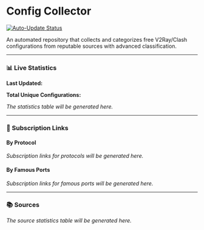 
# Config Collector

[![Auto-Update Status](https://github.com/hamed1124/port-based-v2ray-configs/actions/workflows/main.yml/badge.svg)](https://github.com/hamed1124/port-based-v2ray-configs/actions/workflows/main.yml)

An automated repository that collects and categorizes free V2Ray/Clash configurations from reputable sources with advanced classification.

---

### 📊 Live Statistics

**Last Updated:** <!-- UPDATE_TIME -->

**Total Unique Configurations:** <!-- TOTAL_CONFIGS -->

<!-- STATS_TABLE_START -->
*The statistics table will be generated here.*
<!-- STATS_TABLE_END -->

---

### 🚀 Subscription Links

#### By Protocol

<!-- PROTOCOL_LINKS_START -->
*Subscription links for protocols will be generated here.*
<!-- PROTOCOL_LINKS_END -->

#### By Famous Ports

<!-- PORT_LINKS_START -->
*Subscription links for famous ports will be generated here.*
<!-- PORT_LINKS_END -->

---

### 📚 Sources

<!-- SOURCE_STATS_START -->
*The source statistics table will be generated here.*
<!-- SOURCE_STATS_END -->

